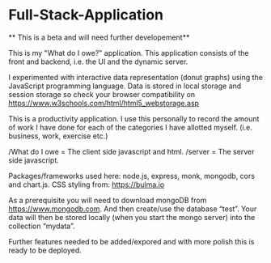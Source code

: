 # Full-Stack-Application

** This is a beta and will need further developement**

This is my "What do I owe?" application.
This application consists of the front and backend, i.e. the UI and the dynamic server.

I experimented with interactive data representation (donut graphs) using the JavaScript programming language. Data is stored in local storage and session storage so check your browser compatibility on https://www.w3schools.com/html/html5_webstorage.asp

This is a productivity application.
I use this personally to record the amount of work I have done for each of the categories I have allotted myself. (i.e. business, work, exercise etc.) 

/What do I owe = The client side javascript and html.
/server = The server side javascript.

Packages/frameworks used here: node.js, express, monk, mongodb, cors and chart.js.
CSS styling from: https://bulma.io

As a prerequisite you will need to download mongoDB from https://www.mongodb.com.
And then create/use the database “test”. Your data will then be stored locally (when you start the mongo server) into the collection “mydata”.

Further features needed to be added/expored and with more polish this is ready to be deployed.
